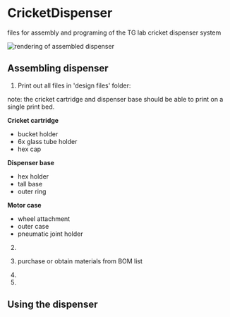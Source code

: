 # CricketDispenser
files for assembly and programing of the TG lab cricket dispenser system

![rendering of assembled dispenser](/CricketDispenser/blob/main/images/Final%20-%20all%20together%20now.png)




## Assembling dispenser
1. Print out all files in 'design files' folder:

note: the cricket cartridge and dispenser base should be able to print on a single print bed. 



**Cricket cartridge**
   - bucket holder
   - 6x glass tube holder
   - hex cap

**Dispenser base**
  - hex holder
  - tall base
  - outer ring

 **Motor case**
   - wheel attachment
   - outer case
   - pneumatic joint holder

2. 
3. purchase or obtain materials from BOM list

4. 
5. 
   
## Using the dispenser
